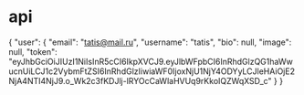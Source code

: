 # api
{
    "user": {
        "email": "tatis@mail.ru",
        "username": "tatis",
        "bio": null,
        "image": null,
        "token": "eyJhbGciOiJIUzI1NiIsInR5cCI6IkpXVCJ9.eyJlbWFpbCI6InRhdGlzQG1haWwucnUiLCJ1c2VybmFtZSI6InRhdGlzIiwiaWF0IjoxNjU1NjY4ODYyLCJleHAiOjE2NjA4NTI4NjJ9.o_Wk2c3fKDJlj-lRYOcCaWlaHVUq9rKkoIQZWqXSD_c"
    }
}
